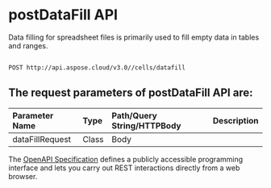 # **postDataFill API**

Data filling for spreadsheet files is primarily used to fill empty data in tables and ranges. 

```bash

POST http://api.aspose.cloud/v3.0//cells/datafill

```

## The request parameters of **postDataFill** API are: 

| Parameter Name | Type | Path/Query String/HTTPBody | Description | 
| :- | :- | :- |:- | 
|dataFillRequest|Class|Body||


The [OpenAPI Specification](https://reference.aspose.cloud/cells/#/DataProcessingController/PostDataFill) defines a publicly accessible programming interface and lets you carry out REST interactions directly from a web browser.
